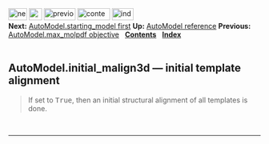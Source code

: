 <!DOCTYPE html PUBLIC "-//W3C//DTD HTML 4.0 Transitional//EN">
<!--Converted with LaTeX2HTML 2018.2 (Released May 16, 2018) -->
<html><head>
<title>AutoModel.initial_malign3d — initial template alignment</title>
<meta name="description" content="AutoModel.initial_malign3d — initial template alignment">
<meta name="keywords" content="manual">
<meta name="resource-type" content="document">
<meta name="distribution" content="global">

<meta http-equiv="Content-Type" content="text/html; charset=UTF-8">
<meta name="Generator" content="LaTeX2HTML v2018.2">
<meta http-equiv="Content-Style-Type" content="text/css">

<link rel="STYLESHEET" href="AutoModel.initial_malign3d%20%E2%80%94%20initial%20template%20alignment_files/manual.css">
<link rel="STYLESHEET" href="AutoModel.initial_malign3d%20%E2%80%94%20initial%20template%20alignment_files/pygments.css">

<link rel="next" href="https://salilab.org/modeller/manual/node54.html">
<link rel="previous" href="https://salilab.org/modeller/manual/node52.html">
<link rel="up" href="https://salilab.org/modeller/manual/node43.html">
<link rel="next" href="https://salilab.org/modeller/manual/node54.html">
</head>

<body>

<div class="navigation"><!--Navigation Panel-->
<a name="tex2html2267" href="https://salilab.org/modeller/manual/node54.html">
<img width="37" height="24" align="BOTTOM" border="0" alt="next" src="AutoModel.initial_malign3d%20%E2%80%94%20initial%20template%20alignment_files/next.png"></a> 
<a name="tex2html2261" href="https://salilab.org/modeller/manual/node43.html">
<img width="26" height="24" align="BOTTOM" border="0" alt="up" src="AutoModel.initial_malign3d%20%E2%80%94%20initial%20template%20alignment_files/up.png"></a> 
<a name="tex2html2255" href="https://salilab.org/modeller/manual/node52.html">
<img width="63" height="24" align="BOTTOM" border="0" alt="previous" src="AutoModel.initial_malign3d%20%E2%80%94%20initial%20template%20alignment_files/prev.png"></a> 
<a name="tex2html2263" href="https://salilab.org/modeller/manual/node1.html">
<img width="65" height="24" align="BOTTOM" border="0" alt="contents" src="AutoModel.initial_malign3d%20%E2%80%94%20initial%20template%20alignment_files/contents.png"></a> 
<a name="tex2html2265" href="https://salilab.org/modeller/manual/node518.html">
<img width="43" height="24" align="BOTTOM" border="0" alt="index" src="AutoModel.initial_malign3d%20%E2%80%94%20initial%20template%20alignment_files/index.png"></a> 
<br>
<b> Next:</b> <a name="tex2html2268" href="https://salilab.org/modeller/manual/node54.html">AutoModel.starting_model   first</a>
<b> Up:</b> <a name="tex2html2262" href="https://salilab.org/modeller/manual/node43.html">AutoModel reference</a>
<b> Previous:</b> <a name="tex2html2256" href="https://salilab.org/modeller/manual/node52.html">AutoModel.max_molpdf   objective</a>
 &nbsp; <b>  <a name="tex2html2264" href="https://salilab.org/modeller/manual/node1.html">Contents</a></b> 
 &nbsp; <b>  <a name="tex2html2266" href="https://salilab.org/modeller/manual/node518.html">Index</a></b> 
<br>
<br></div>
<!--End of Navigation Panel-->

<h2><a name="SECTION009110000000000000000">
AutoModel.initial_malign3d — initial template alignment</a>
</h2> <a name="6195"></a><a name="MEMB:AutoModel.initialmalign3d"></a><blockquote>
If set to <tt>True</tt>, then an initial structural alignment of all templates
is done.
                             
</blockquote>

<p>
<br></p><hr>



</body></html>